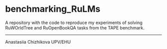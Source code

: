 # benchmarking_RuLMs
A repository with the code to reproduce my experiments of solving RuWOrldTree and RuOpenBookQA tasks from the TAPE benchmark.

_____
Anastasiia Chizhikova
UPV/EHU

